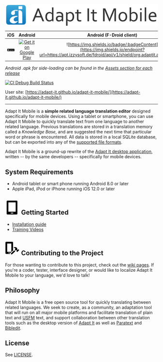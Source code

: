 ![Adapt It Mobile](https://github.com/adapt-it/adapt-it-mobile/blob/master/docs/aim_logo.png)

| iOS        | Android           | Android (F-Droid client)  |
|:-------------:|:-------------:|:-------------:|
| <a href='https://itunes.apple.com/us/app/adapt-it-mobile/id1031605993?ls=1&mt=8'><img alt='Download on the App Store' src='https://raw.githubusercontent.com/adapt-it/adapt-it-mobile/gh-pages/assets/img/Download_on_the_App_Store_Badge_US-UK_RGB_blk_092917.png' /></a>     | <a href='https://play.google.com/store/apps/details?id=org.adaptit.adaptitmobile'><img alt='Get it on Google Play' height='60' width='155' src='https://play.google.com/intl/en_us/badges/images/generic/en_badge_web_generic.png'/></a> | ![https://img.shields.io/badge/:badgeContent](https://img.shields.io/endpoint?url=https://apt.izzysoft.de/fdroid/api/v1/shield/org.adaptit.adaptitmobile) |

_Android .apk for side-loading can be found in the [Assets section for each release](https://github.com/adapt-it/adapt-it-mobile/releases)_

[![CI Debug Build Status](https://github.com/adapt-it/adapt-it-mobile/workflows/CI%20Debug%20Build/badge.svg)](https://github.com/adapt-it/adapt-it-mobile/actions)

User site: [https://adapt-it.github.io/adapt-it-mobile/](https://adapt-it.github.io/adapt-it-mobile/)

---

Adapt It Mobile is a **simple related language translation editor** designed specifically for mobile devices. Using a tablet or smartphone, you can use Adapt It Mobile to quickly translate text from one language to another related language. Previous translations are stored in a translation memory called a _Knowledge Base_, and are suggested the next time that particular word or phrase is encountered. All data is stored in a local SQLite database, but can be exported into any of the [supported file formats](https://adapt-it.github.io/adapt-it-mobile/working-with-documents/#supported-file-types).

Adapt It Mobile is a ground-up rewrite of the [Adapt It desktop application](http://adapt-it.org/), written -- by the same developers -- specifically for mobile devices.

## System Requirements

- Android tablet or smart phone running Android 8.0 or later
- Apple iPad, iPod or iPhone running iOS 12.0 or later


## ![Users Guide](https://github.com/adapt-it/adapt-it-mobile/blob/master/docs/tablet.png) Getting Started

- [Installation guide](https://adapt-it.github.io/adapt-it-mobile/getstarted/)
- [Training Videos](https://vimeo.com/album/5368477)

## ![Contribute](https://github.com/adapt-it/adapt-it-mobile/blob/master/docs/build.png) Contributing to the Project

For those wanting to contribute to this project, check out the [wiki pages](https://github.com/adapt-it/adapt-it-mobile/wiki/Contributing-to-Adapt-It-Mobile). If you're a coder, tester, interface designer, or would like to localize Adapt It Mobile to your language, we'd love to talk!

## Philosophy

Adapt It Mobile is a free open source tool for quickly translating between related languages. We seek to create, as a community, an adaptation tool that will run on all major mobile platforms and facilitate translation of plain text and [USFM](https://ubsicap.github.io/usfm/) text, and support collaboration between other translation tools such as the desktop version of [Adapt It](https://adapt-it.org/) as well as [Paratext](https://paratext.org/) and [Bibledit](https://bibledit.org/).

## License

See [LICENSE](https://github.com/adapt-it/adapt-it-mobile/blob/master/LICENSE).
